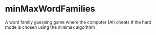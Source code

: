 # minMaxWordFamilies
A word family guessing game where the computer (AI) cheats if the hard mode is chosen using the minimax algorithm
